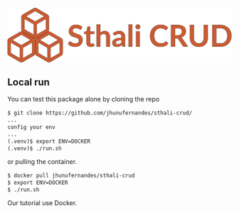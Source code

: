 <p align="center">
    <a href="/docs/images/crud.svg">
        <img src="/docs/images/crud.svg" alt="SthaliCRUD" height="35%">
    </a>
</p>

## Local run

You can test this package alone by cloning the repo

```console
$ git clone https://github.com/jhunufernandes/sthali-crud/
...
config your env
...
(.venv)$ export ENV=DOCKER
(.venv)$ ./run.sh
```

or pulling the container.

```console
$ docker pull jhunufernandes/sthali-crud
$ export ENV=DOCKER
$ ./run.sh
```

Our tutorial use Docker.
